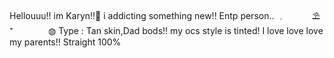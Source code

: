 Hellouuu!! im Karyn!!🪽
i addicting something new!!
       Entp person..
﹒　　　⛱️　　　　⁺　　　　◍
Type : Tan skin,Dad bods!!
 my ocs style is tinted!
   I love love love my parents!!
     Straight 100%
